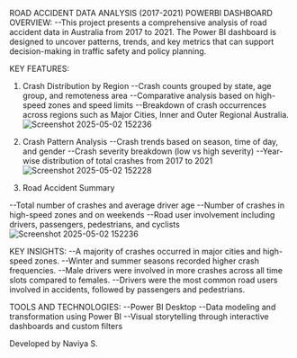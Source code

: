 ROAD ACCIDENT DATA ANALYSIS (2017-2021) POWERBI DASHBOARD
OVERVIEW:
--This project presents a comprehensive analysis of road accident data in Australia from 2017 to 2021. The Power BI dashboard is designed to uncover patterns, trends, and key metrics that can support decision-making in traffic safety and policy planning.

KEY FEATURES:
1. Crash Distribution by Region
--Crash counts grouped by state, age group, and remoteness area
--Comparative analysis based on high-speed zones and speed limits
--Breakdown of crash occurrences across regions such as Major Cities, Inner and Outer Regional Australia.
![Screenshot 2025-05-02 152236](https://github.com/user-attachments/assets/3508d33f-41a8-45ff-bdd0-5c4715ce95ba)


3. Crash Pattern Analysis
--Crash trends based on season, time of day, and gender
--Crash severity breakdown (low vs high severity)
--Year-wise distribution of total crashes from 2017 to 2021
![Screenshot 2025-05-02 152228](https://github.com/user-attachments/assets/7ca3bd9e-697c-4e20-8c96-8bda7ec0fe68)


3. Road Accident Summary

--Total number of crashes and average driver age
--Number of crashes in high-speed zones and on weekends
--Road user involvement including drivers, passengers, pedestrians, and cyclists
![Screenshot 2025-05-02 152236](https://github.com/user-attachments/assets/89921b2e-790e-4a48-aaeb-0180b9fb13bc)


KEY INSIGHTS:
--A majority of crashes occurred in major cities and high-speed zones.
--Winter and summer seasons recorded higher crash frequencies.
--Male drivers were involved in more crashes across all time slots compared to females.
--Drivers were the most common road users involved in accidents, followed by passengers and pedestrians.

TOOLS AND TECHNOLOGIES:
--Power BI Desktop
--Data modeling and transformation using Power BI
--Visual storytelling through interactive dashboards and custom filters

Developed by
Naviya S.
